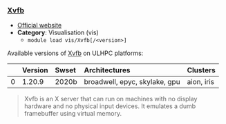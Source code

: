 ### [Xvfb](https://www.x.org/releases/X11R7.6/doc/man/man1/Xvfb.1.xhtml)

* [Official website](https://www.x.org/releases/X11R7.6/doc/man/man1/Xvfb.1.xhtml)
* __Category__: Visualisation (vis)
    -  `module load vis/Xvfb[/<version>]`

Available versions of [Xvfb](https://www.x.org/releases/X11R7.6/doc/man/man1/Xvfb.1.xhtml) on ULHPC platforms:

|    | Version   | Swset   | Architectures                 | Clusters   |
|---:|:----------|:--------|:------------------------------|:-----------|
|  0 | 1.20.9    | 2020b   | broadwell, epyc, skylake, gpu | aion, iris |

> Xvfb is an X server that can run on machines with no display hardware and no physical input devices. It emulates a dumb framebuffer using virtual memory.
